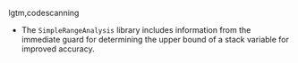 lgtm,codescanning
* The `SimpleRangeAnalysis` library includes information from the
  immediate guard for determining the upper bound of a stack
  variable for improved accuracy.

